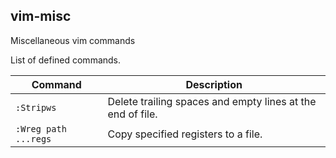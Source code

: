 ## vim-misc
Miscellaneous vim commands

List of defined commands.

| Command              | Description                                                |
| -------------------- | ---------------------------------------------------------- |
| `:Stripws`           | Delete trailing spaces and empty lines at the end of file. |
| `:Wreg path ...regs` | Copy specified registers to a file.                        |
